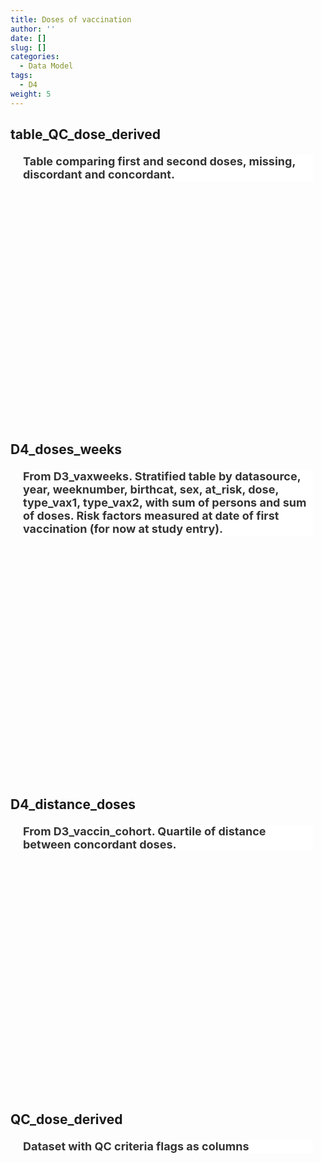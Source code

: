 ```yaml
---
title: Doses of vaccination
author: ''
date: []
slug: []
categories:
  - Data Model
tags:
  - D4
weight: 5
---
```


<script src="{{< blogdown/postref >}}index.en_files/core-js/shim.min.js"></script>
<script src="{{< blogdown/postref >}}index.en_files/react/react.min.js"></script>
<script src="{{< blogdown/postref >}}index.en_files/react/react-dom.min.js"></script>
<script src="{{< blogdown/postref >}}index.en_files/reactwidget/react-tools.js"></script>
<script src="{{< blogdown/postref >}}index.en_files/htmlwidgets/htmlwidgets.js"></script>
<script src="{{< blogdown/postref >}}index.en_files/reactable-binding/reactable.js"></script>
## table_QC_dose_derived
<div align="center">
<h2 style="color:#333;background:#FFFFFF;text-align:left;font-family:-apple-system,BlinkMacSystemFont,Helvetica,Arial,sans-serif;font-size:18px;font-style:normal;font-weight:bold;text-decoration:;margin:20px">Table comparing first and second doses, missing, discordant and concordant.</h2>
<div id="htmlwidget-1" class="reactable html-widget" style="width:auto;height:300px;"></div>
<script type="application/json" data-for="htmlwidget-1">{"x":{"tag":{"name":"Reactable","attribs":{"data":{"Name":["Datasource","N or %","Number of doses","Missing first doses","Missing second doses","Discordant first to second","Discordant second to first","Concordant first doses","Concordant second doses"],"Description":["Datasource of the data","Integer or percentage w.r.t. total","Total number of doses","Missing -> Derived Dose 1","Missing -> Derived Dose 2","Dose 1 -> Derived Dose 2","Dose 2 -> Derived Dose 1","Dose 1 -> Derived Dose 1","Dose 2 -> Derived Dose 2"],"Format/Vocabulary":[null,null,null,null,null,null,null,null,null],"Comments":[null,null,null,null,null,null,null,null,null]},"columns":[{"accessor":"Name","name":"Name","type":"character"},{"accessor":"Description","name":"Description","type":"character"},{"accessor":"Format/Vocabulary","name":"Format/Vocabulary","type":"logical"},{"accessor":"Comments","name":"Comments","type":"logical"}],"sortable":false,"searchable":true,"defaultPageSize":9,"paginationType":"numbers","showPageInfo":true,"minRows":1,"highlight":true,"bordered":true,"striped":true,"style":{"maxWidth":650},"height":"300px","dataKey":"b7a1dcc76c7ef6142b816de5878ba834","key":"b7a1dcc76c7ef6142b816de5878ba834"},"children":[]},"class":"reactR_markup"},"evals":[],"jsHooks":[]}</script>
<br/>
<br/>
<br/>
<br/>
</div>

## D4_doses_weeks
<div align="center">
<h2 style="color:#333;background:#FFFFFF;text-align:left;font-family:-apple-system,BlinkMacSystemFont,Helvetica,Arial,sans-serif;font-size:18px;font-style:normal;font-weight:bold;text-decoration:;margin:20px">From D3_vaxweeks. Stratified table by datasource, year, weeknumber, birthcat, sex, at_risk, dose, type_vax1, type_vax2, with sum of persons and sum of doses. Risk factors measured at date of first vaccination (for now at study entry).</h2>
<div id="htmlwidget-2" class="reactable html-widget" style="width:auto;height:300px;"></div>
<script type="application/json" data-for="htmlwidget-2">{"x":{"tag":{"name":"Reactable","attribs":{"data":{"Name":["Datasource","year","Week number","Birthcohort persons","Sex","At_Risk","Dose","Type_vax1","Type_vax2"],"Description":[null,null,null,null,null,null,"dose number","Type vaccine dose 1","Type vaccine dose 2"],"Format/Vocabulary":["ARS, BIFAP, CPRD, PHARMO","2020, 2021","\"01-01-2020\" , \"08-01-2020\", …","<1940, 1940-1949, 1950-1959, 1960-1969, 1970-1979, 1980-1989, 1990+","0 = Female, 1 = Male","0 = no, 1 = yes","0= no dose, 1=dose1, 2=dose2, UNK=unknown","Pfizer, Moderna, AZ, Janssen, Unknown","Pfizer, Moderna, AZ, Janssen, Unknown"],"Comments":[null,null,null,null,null,null,null,null,null]},"columns":[{"accessor":"Name","name":"Name","type":"character"},{"accessor":"Description","name":"Description","type":"character"},{"accessor":"Format/Vocabulary","name":"Format/Vocabulary","type":"character"},{"accessor":"Comments","name":"Comments","type":"logical"}],"sortable":false,"searchable":true,"defaultPageSize":9,"paginationType":"numbers","showPageInfo":true,"minRows":1,"highlight":true,"bordered":true,"striped":true,"style":{"maxWidth":650},"height":"300px","dataKey":"c744ccffa8d7eb22abf0c998f0edb1a7","key":"c744ccffa8d7eb22abf0c998f0edb1a7"},"children":[]},"class":"reactR_markup"},"evals":[],"jsHooks":[]}</script>
<br/>
<br/>
<br/>
<br/>
</div>

## D4_distance_doses
<div align="center">
<h2 style="color:#333;background:#FFFFFF;text-align:left;font-family:-apple-system,BlinkMacSystemFont,Helvetica,Arial,sans-serif;font-size:18px;font-style:normal;font-weight:bold;text-decoration:;margin:20px">From D3_vaccin_cohort. Quartile of distance between concordant doses.</h2>
<div id="htmlwidget-3" class="reactable html-widget" style="width:auto;height:300px;"></div>
<script type="application/json" data-for="htmlwidget-3">{"x":{"tag":{"name":"Reactable","attribs":{"data":{"Name":["Datasource","Distance_P25_Pfizer1_2","Distance_P50_Pfizer1_2","Distance_P75_ Pfizer1_2","Distance_P25_Moderna1_2","Distance_P50_Moderna1_2","Distance_P75_Moderna1_2","Distance_P25_AZ_2","Distance_P50_AZ_1","Distance_P75_AZ_1"],"Description":[null,"Distance between 1st and second dose (date_vax2_date_vax1) for typ_vax1=pfizer and type_vax2 Pfizer for not empty(date_vax2) and 25th percentile of distribution","Distance between 1st and second dose (date_vax2_date_vax1) for typ_vax1=pfizer and type_vax2 Pfizer for not empty(date_vax2) and 50th percentile of distribution","Distance between 1st and second dose (date_vax2_date_vax1) for typ_vax1=pfizer and type_vax2 Pfizer for not empty(date_vax2) and 75th percentile of distribution","Distance between 1st and second dose (date_vax2_date_vax1) for typ_vax1=Moderna and type_vax2 Moderna for not empty(date_vax2) and 25th percentile of distribution","Distance between 1st and second dose (date_vax2_date_vax1) for typ_vax1=Moderna and type_vax2 Moderna for not empty(date_vax2) and 50th percentile of distribution","Distance between 1st and second dose (date_vax2_date_vax1) for typ_vax1=Moderna and type_vax2 Moderna for not empty(date_vax2) and 75th percentile of distribution","Distance between 1st and second dose (date_vax2_date_vax1) for typ_vax1=Astrazeneca and type_vax2 Astrazeneca for not empty(date_vax2) and 25th percentile of distribution","Distance between 1st and second dose (date_vax2_date_vax1) for typ_vax1= Astrazeneca and type_vax2 Astrazeneca for not empty(date_vax2) and 50th percentile of distribution","Distance between 1st and second dose (date_vax2_date_vax1) for typ_vax1= Astrazeneca and type_vax2 Astrazeneca for not empty(date_vax2) and 75th percentile of distribution"],"Format/Vocabulary":["ARS BIFAP CPRD PHARMO","Integer","Integer","Integer","Integer","Integer","Integer","Integer","Integer","Integer"],"Comments":[null,null,null,null,null,null,null,null,null,null]},"columns":[{"accessor":"Name","name":"Name","type":"character"},{"accessor":"Description","name":"Description","type":"character"},{"accessor":"Format/Vocabulary","name":"Format/Vocabulary","type":"character"},{"accessor":"Comments","name":"Comments","type":"logical"}],"sortable":false,"searchable":true,"defaultPageSize":10,"paginationType":"numbers","showPageInfo":true,"minRows":1,"highlight":true,"bordered":true,"striped":true,"style":{"maxWidth":650},"height":"300px","dataKey":"bca84f5fcc1ab9ae2a755593e25ec790","key":"bca84f5fcc1ab9ae2a755593e25ec790"},"children":[]},"class":"reactR_markup"},"evals":[],"jsHooks":[]}</script>
<br/>
<br/>
<br/>
<br/>
</div>

## QC_dose_derived
<div align="center">
<h2 style="color:#333;background:#FFFFFF;text-align:left;font-family:-apple-system,BlinkMacSystemFont,Helvetica,Arial,sans-serif;font-size:18px;font-style:normal;font-weight:bold;text-decoration:;margin:20px">Dataset with QC criteria flags as columns</h2>
<div id="htmlwidget-4" class="reactable html-widget" style="width:auto;height:300px;"></div>
<script type="application/json" data-for="htmlwidget-4">{"x":{"tag":{"name":"Reactable","attribs":{"data":{"Name":["person_id","date","derived_date","vx_dose","vx_manufacturer","duplicated_records","removed_row","missing_date","date_before_start_vax","second_min_derived_date","distance_btw_1_2_doses","distance_btw_2_3_doses","imputed_dose","wrong_dose"],"Description":["unique person identifier",null,null,null,null,null,null,null,null,null,null,null,null,null],"format":["character",null,null,null,null,null,null,null,null,null,null,null,null,null],"vocabulary":["from cdm persons",null,null,null,null,null,null,null,null,null,null,null,null,null],"comments":[null,null,null,null,null,null,null,null,null,null,null,null,null,null]},"columns":[{"accessor":"Name","name":"Name","type":"character"},{"accessor":"Description","name":"Description","type":"character"},{"accessor":"format","name":"format","type":"character"},{"accessor":"vocabulary","name":"vocabulary","type":"character"},{"accessor":"comments","name":"comments","type":"logical"}],"sortable":false,"searchable":true,"defaultPageSize":14,"paginationType":"numbers","showPageInfo":true,"minRows":1,"highlight":true,"bordered":true,"striped":true,"style":{"maxWidth":650},"height":"300px","dataKey":"f72a0729368f58e348a0d8faf7dd4c41","key":"f72a0729368f58e348a0d8faf7dd4c41"},"children":[]},"class":"reactR_markup"},"evals":[],"jsHooks":[]}</script>
<br/>
<br/>
<br/>
<br/>
</div>
